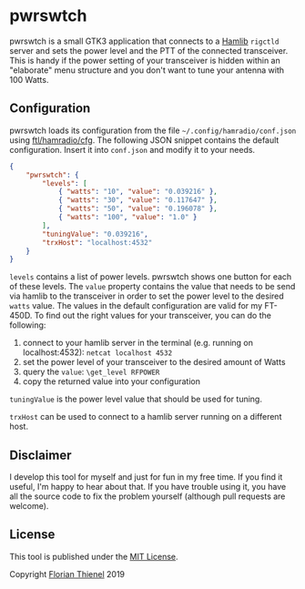 # pwrswtch

pwrswtch is a small GTK3 application that connects to a [Hamlib](https://github.com/Hamlib/Hamlib) `rigctld` server and sets the power level and the PTT of the connected transceiver. This is handy if the power setting of your transceiver is hidden within an "elaborate" menu structure and you don't want to tune your antenna with 100 Watts.

## Configuration

pwrswtch loads its configuration from the file `~/.config/hamradio/conf.json` using [ftl/hamradio/cfg](https://github.com/ftl/hamradio). The following JSON snippet contains the default configuration. Insert it into `conf.json` and modify it to your needs.

```json
{
    "pwrswtch": {
        "levels": [
            { "watts": "10", "value": "0.039216" },
            { "watts": "30", "value": "0.117647" },           
            { "watts": "50", "value": "0.196078" },
            { "watts": "100", "value": "1.0" }
        ],
        "tuningValue": "0.039216",
        "trxHost": "localhost:4532"
    }
}
```

`levels` contains a list of power levels. pwrswtch shows one button for each of these levels. The `value` property contains the value that needs to be send via hamlib to the transceiver in order to set the power level to the desired `watts` value. The values in the default configuration are valid for my FT-450D. To find out the right values for your transceiver, you can do the following: 

1. connect to your hamlib server in the terminal (e.g. running on localhost:4532): `netcat localhost 4532`
2. set the power level of your transceiver to the desired amount of Watts
3. query the `value`: `\get_level RFPOWER`
4. copy the returned value into your configuration

`tuningValue` is the power level value that should be used for tuning.

`trxHost` can be used to connect to a hamlib server running on a different host.

## Disclaimer
I develop this tool for myself and just for fun in my free time. If you find it useful, I'm happy to hear about that. If you have trouble using it, you have all the source code to fix the problem yourself (although pull requests are welcome).

## License
This tool is published under the [MIT License](https://www.tldrlegal.com/l/mit).

Copyright [Florian Thienel](http://thecodingflow.com/) 2019